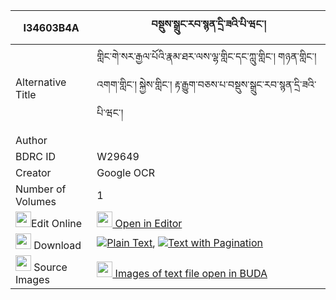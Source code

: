|I34603B4A|བསྡུས་སྒྲུང་རབ་སྙན་དྲི་ཟའི་པི་ཝང་། 
| --- | --- 
|Alternative Title |གླིང་གེ་སར་རྒྱལ་པོའི་རྣམ་ཐར་ལས་ལྷ་གླིང་དང་ཀླུ་གླིང་། གཉན་གླིང་། འགག་གླིང་། སྐྱེས་གླིང་། རྟ་རྒྱུག་བཅས་པ་བསྡུས་སྒྲུང་རབ་སྙན་དྲི་ཟའི་པི་ཝང་།
|Author | 
|BDRC ID | W29649
|Creator | Google OCR
|Number of Volumes| 1
|<img width="25" src="https://img.icons8.com/color/25/000000/edit-property.png">Edit Online| [<img width="25" src="https://avatars.githubusercontent.com/u/45091458?s=200&v=4"> Open in Editor](http://editor.openpecha.org/I34603B4A)
|<img width="25" src="https://img.icons8.com/fluent/48/000000/download-2.png"/>  Download | [![](https://img.icons8.com/color/20/000000/txt.png)Plain Text](https://github.com/Openpecha/I34603B4A/releases/download/v1/du_drung_rab_nyen_driza_i_piwa_plain_I34603B4A.zip), [![](https://img.icons8.com/color/20/000000/txt.png)Text with Pagination](https://github.com/Openpecha/I34603B4A/releases/download/v1/du_drung_rab_nyen_driza_i_piwa_pages_I34603B4A.zip)
|<img width="25" src="https://img.icons8.com/plasticine/100/000000/pictures-folder.png"/>  Source Images | [<img width="25" src="https://library.bdrc.io/icons/BUDA-small.svg"> Images of text file open in BUDA](https://library.bdrc.io/show/bdr:W29649)
